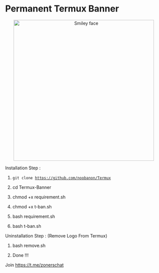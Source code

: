 # Permanent Termux Banner


<center> <img src="https://i.imgur.com/gFaneN7.jpg" alt="Smiley face" width="450" height="450"> </center>


Installation Step :

1) <code>git clone https://github.com/noobanon/Termux</code>


2) cd Termux-Banner


3) chmod +x requirement.sh


4) chmod +x t-ban.sh


5) bash requirement.sh


6) bash t-ban.sh



Uninstallation Step : (Remove Logo From Termux)

1) bash remove.sh

2) Done !!!

Join https://t.me/zonerschat
